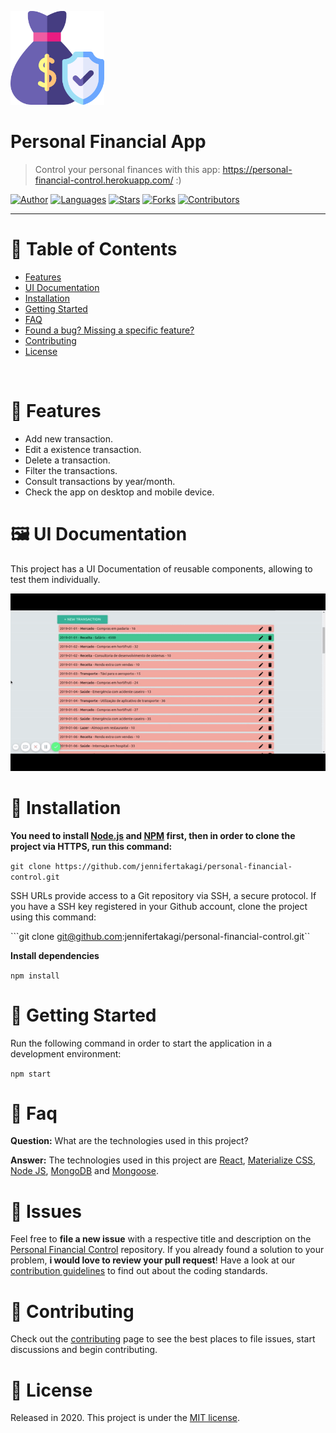 <p align="left">
   <img src="docs/logo.png" width="150"/>
</p>

# Personal Financial App

> Control your personal finances with this app: https://personal-financial-control.herokuapp.com/ :)

[![Author](https://img.shields.io/badge/author-jennifertakagi-ff9000?style=flat-square)](https://github.com/jennifertakagi)
[![Languages](https://img.shields.io/github/languages/count/jennifertakagi/personal-financial-control?color=%23ff9000&style=flat-square)](#)
[![Stars](https://img.shields.io/github/stars/jennifertakagi/personal-financial-control?color=ff9000&style=flat-square)](https://github.com/jennifertakagi/personal-financial-control)
[![Forks](https://img.shields.io/github/forks/jennifertakagi/personal-financial-control?color=%23ff9000&style=flat-square)](https://github.com/jennifertakagi/personal-financial-controlnetwork/members)
[![Contributors](https://img.shields.io/github/contributors/jennifertakagi/personal-financial-control?color=ff9000&style=flat-square)](https://github.com/jennifertakagi/personal-financial-control/graphs/contributors)

---

# :pushpin: Table of Contents

* [Features](#rocket-features)
* [UI Documentation](#framed_picture-ui-documentation)
* [Installation](#construction_worker-installation)
* [Getting Started](#runner-getting-started)
* [FAQ](#postbox-faq)
* [Found a bug? Missing a specific feature?](#bug-issues)
* [Contributing](#tada-contributing)
* [License](#closed_book-license)

<br />

# :rocket: Features

* Add new transaction.
* Edit a existence transaction.
* Delete a transaction.
* Filter the transactions.
* Consult transactions by year/month.
* Check the app on desktop and mobile device.

# :framed_picture: UI Documentation
This project has a UI Documentation of reusable components, allowing to test them individually.

<p align="left">
   <img src="docs/personal-financial-control.gif" />
</p>

# :construction_worker: Installation

**You need to install [Node.js](https://nodejs.org/en/download/) and [NPM](https://www.npmjs.com/) first, then in order to clone the project via HTTPS, run this command:**

```git clone https://github.com/jennifertakagi/personal-financial-control.git```

SSH URLs provide access to a Git repository via SSH, a secure protocol. If you have a SSH key registered in your Github account, clone the project using this command:

```git clone git@github.com:jennifertakagi/personal-financial-control.git``

**Install dependencies**

```npm install```

# :runner: Getting Started

Run the following command in order to start the application in a development environment:

```npm start```

# :postbox: Faq

**Question:** What are the technologies used in this project?

**Answer:** The technologies used in this project are [React](https://pt-br.reactjs.org/), [Materialize CSS](https://materializecss.com/),
[Node JS](https://nodejs.org/en/), [MongoDB](https://www.mongodb.com/) and [Mongoose](https://mongoosejs.com/).

# :bug: Issues

Feel free to **file a new issue** with a respective title and description on the [Personal Financial Control](https://github.com/jennifertakagi/personal-financial-control/issues) repository. If you already found a solution to your problem, **i would love to review your pull request**! Have a look at our [contribution guidelines](https://github.com/jennifertakagi/personal-financial-control/blob/master/CONTRIBUTING.md) to find out about the coding standards.

# :tada: Contributing

Check out the [contributing](https://github.com/jennifertakagi/personal-financial-control/blob/master/CONTRIBUTING.md) page to see the best places to file issues, start discussions and begin contributing.

# :closed_book: License

Released in 2020.
This project is under the [MIT license](https://github.com/jennifertakagi/personal-financial-control/master/LICENSE).
